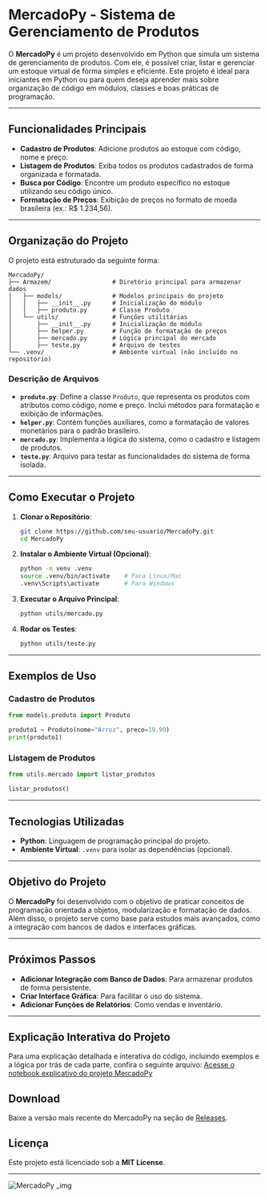 # MercadoPy - Sistema de Gerenciamento de Produtos

O **MercadoPy** é um projeto desenvolvido em Python que simula um sistema de gerenciamento de produtos. Com ele, é possível criar, listar e gerenciar um estoque virtual de forma simples e eficiente. Este projeto é ideal para iniciantes em Python ou para quem deseja aprender mais sobre organização de código em módulos, classes e boas práticas de programação.

---

## Funcionalidades Principais

- **Cadastro de Produtos**: Adicione produtos ao estoque com código, nome e preço.
- **Listagem de Produtos**: Exiba todos os produtos cadastrados de forma organizada e formatada.
- **Busca por Código**: Encontre um produto específico no estoque utilizando seu código único.
- **Formatação de Preços**: Exibição de preços no formato de moeda brasileira (ex.: R$ 1.234,56).

---

## Organização do Projeto

O projeto está estruturado da seguinte forma:

```
MercadoPy/
├── Armazem/                 # Diretório principal para armazenar dados
│   ├── models/              # Modelos principais do projeto
│   │   ├── __init__.py      # Inicialização do módulo
│   │   ├── produto.py       # Classe Produto
│   └── utils/               # Funções utilitárias
│       ├── __init__.py      # Inicialização do módulo
│       ├── helper.py        # Função de formatação de preços
│       ├── mercado.py       # Lógica principal do mercado
│       ├── teste.py         # Arquivo de testes
└── .venv/                   # Ambiente virtual (não incluído no repositório)
```

### **Descrição de Arquivos**

- **`produto.py`**: Define a classe `Produto`, que representa os produtos com atributos como código, nome e preço. Inclui métodos para formatação e exibição de informações.
- **`helper.py`**: Contém funções auxiliares, como a formatação de valores monetários para o padrão brasileiro.
- **`mercado.py`**: Implementa a lógica do sistema, como o cadastro e listagem de produtos.
- **`teste.py`**: Arquivo para testar as funcionalidades do sistema de forma isolada.

---

## Como Executar o Projeto

1. **Clonar o Repositório**:
   ```bash
   git clone https://github.com/seu-usuario/MercadoPy.git
   cd MercadoPy
   ```

2. **Instalar o Ambiente Virtual (Opcional)**:
   ```bash
   python -m venv .venv
   source .venv/bin/activate    # Para Linux/Mac
   .venv\Scripts\activate       # Para Windows
   ```

3. **Executar o Arquivo Principal**:
   ```bash
   python utils/mercado.py
   ```

4. **Rodar os Testes**:
   ```bash
   python utils/teste.py
   ```

---

## Exemplos de Uso

### Cadastro de Produtos
```python
from models.produto import Produto

produto1 = Produto(nome="Arroz", preco=19.99)
print(produto1)
```

### Listagem de Produtos
```python
from utils.mercado import listar_produtos

listar_produtos()
```

---

## Tecnologias Utilizadas

- **Python**: Linguagem de programação principal do projeto.
- **Ambiente Virtual**: `.venv` para isolar as dependências (opcional).

---

## Objetivo do Projeto

O **MercadoPy** foi desenvolvido com o objetivo de praticar conceitos de programação orientada a objetos, modularização e formatação de dados. Além disso, o projeto serve como base para estudos mais avançados, como a integração com bancos de dados e interfaces gráficas.

---

## Próximos Passos

- **Adicionar Integração com Banco de Dados**: Para armazenar produtos de forma persistente.
- **Criar Interface Gráfica**: Para facilitar o uso do sistema.
- **Adicionar Funções de Relatórios**: Como vendas e inventário.

---
## Explicação Interativa do Projeto
Para uma explicação detalhada e interativa do código, incluindo exemplos e a lógica por trás de cada parte, confira o seguinte arquivo:
[Acesse o notebook explicativo do projeto MercadoPy](https://github.com/Rafa-s-s/MercadoPy_Projeto_Python/blob/main/MercadoPy_Explica%C3%A7%C3%A3o.ipynb)

## Download
Baixe a versão mais recente do MercadoPy na seção de [Releases](https://github.com/Rafa-s-s/MercadoPy_Projeto_Python/releases/tag/v1.0.0).

## Licença

Este projeto está licenciado sob a **MIT License**.

---
![MercadoPy _img](https://github.com/user-attachments/assets/3463f750-2ad3-40b1-898d-97bf79bd6a99)
